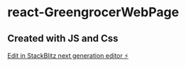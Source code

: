 # react-GreengrocerWebPage
## Created with JS and Css

[Edit in StackBlitz next generation editor ⚡️](https://stackblitz.com/~/github.com/selamsahabe/react-GreengrocerWebPage)
